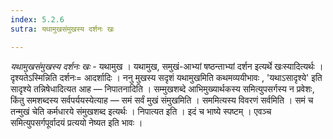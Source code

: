 ```yaml
---
index: 5.2.6
sutra: यथामुखसंमुखस्य दर्शनः खः

---
```

_यथामुखसंमुखस्य दर्शनः खः_ - यथामुख । यथामुख, समुखं-आभ्यां षष्ठन्ताभ्यां दर्शन इत्यर्थे खःस्यादित्यर्थः । दृश्यतेऽस्मिन्निति दर्शनः= आदर्शादिः । ननु मुखस्य सदृशं यथामुखमिति कथमव्ययीभावः , 'यथाऽसादृश्ये' इति सादृश्ये तन्निषेधादित्यत आह — निपातनादिति । सम्मुखशब्दे आभिमुख्यार्थकस्य समित्युपसर्गस्य न प्रवेशः, किंतु समशब्दस्य सर्वपर्ययस्येत्याह — समं सर्वं मुखं संमुखमिति । सममित्यस्य विवरणं सर्वमिति । समं च तन्मुखं चेति कर्मधारये संमुखशब्द इत्यर्थः । निपात्यत इति । इदं च भाष्ये स्पष्टम् । एवञ्च समित्युपसर्गपूर्वादयं प्रत्ययो नेष्यत इति भावः । 